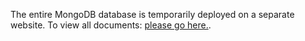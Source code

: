 The entire MongoDB database is temporarily deployed on a separate website. 
To view all documents: [please go here.](https://labellab.up.railway.app/all).
